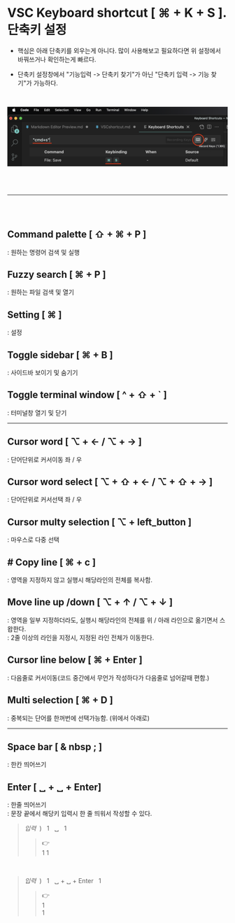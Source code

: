 # VSC Keyboard shortcut [ ⌘ + K + S ]. 단축키 설정  

- 핵심은 아래 단축키를 외우는게 아니다. 많이 사용해보고 필요하다면 위 설정에서 바꿔쓰거나 확인하는게 빠르다.

- 단축키 설정창에서 "기능입력 -> 단축키 찾기"가 아닌 "단축키 입력 -> 기능 찾기"가 가능하다.

<br>

![image description](https://github.com/hymr/hymr.github.io/blob/master/_images/shortcut.png?raw=true)

<br><br>

---

<br><br>


## Command palette [ ⇧ + ⌘ + P ]
: 원하는 명령어 검색 및 실행

## Fuzzy search [ ⌘ + P ]  
: 원하는 파일 검색 및 열기

## Setting [ ⌘ ]
: 설정

## Toggle sidebar [ ⌘ + B ]
: 사이드바 보이기 및 숨기기

## Toggle terminal window [ ^ + ⇧ + ` ]
: 터미널창 열기 및 닫기

---

## Cursor word [ ⌥ + ←  /  ⌥ + → ]
: 단어단위로 커서이동 좌 / 우

## Cursor word select [ ⌥ + ⇧ + ←  /  ⌥ + ⇧ + → ]
: 단어단위로 커서선택 좌 / 우

## Cursor multy selection [ ⌥ + left_button ]
: 마우스로 다중 선택

## # Copy line [ ⌘ + c ]
: 영역을 지정하지 않고 실행시 해당라인의 전체를 복사함.  

## Move line up /down [ ⌥ + ↑ / ⌥ + ↓ ]
: 영역을 일부 지정하더라도, 실행시 해당라인의 전체를 위 / 아래 라인으로 옮기면서 스왑한다.  
: 2줄 이상의 라인을 지정시, 지정된 라인 전체가 이동한다.

## Cursor line below [ ⌘ + Enter ]
: 다음줄로 커서이동(코드 중간에서 무언가 작성하다가 다음줄로 넘어갈때 편함.)

## Multi selection [ ⌘ + D ]
: 중복되는 단어를 한꺼번에 선택가능함. (위에서 아래로)  

---

## Space bar [ & nbsp ; ]  
: 한칸 띄어쓰기

## Enter [ ␣ + ␣ + Enter]
: 한줄 띄어쓰기  
: 문장 끝에서 해당키 입력시 한 줄 띄워서 작성할 수 있다.  
>*입력* &nbsp;) &nbsp; 1 &nbsp; ␣ &nbsp; 1
>> 👉 &nbsp;  
1 1

<br>

>*입력* &nbsp;) &nbsp; 1 &nbsp; ␣ + ␣ + Enter &nbsp; 1
>> 👉 &nbsp;  
1  
1